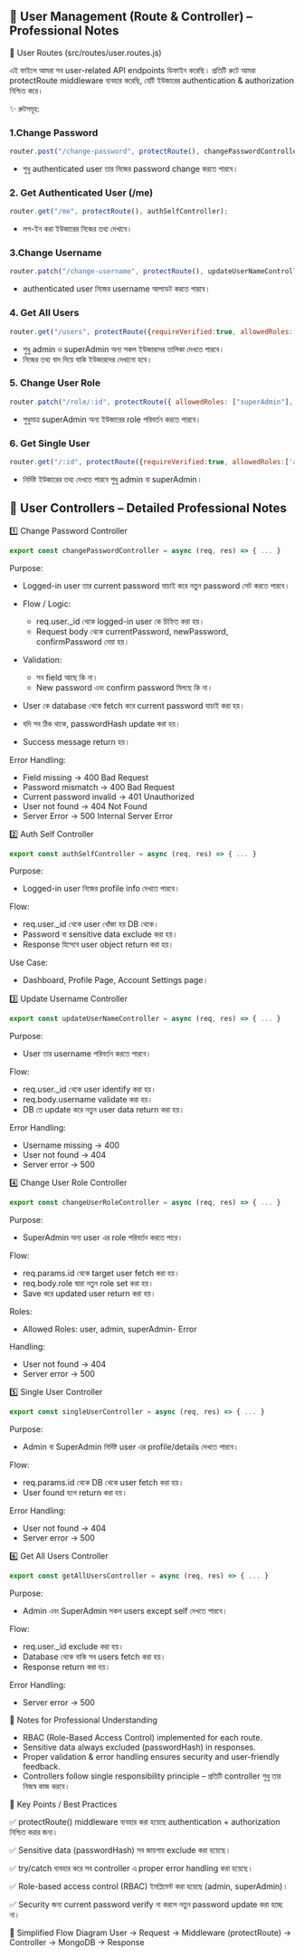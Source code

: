## 📘 User Management (Route & Controller) – Professional Notes
🔹 User Routes (src/routes/user.routes.js)

এই ফাইলে আমরা সব user-related API endpoints ডিফাইন করেছি। প্রতিটি রুটে আমরা protectRoute middleware ব্যবহার করেছি, যেটি ইউজারের authentication & authorization নিশ্চিত করে।

✨ রুটসমূহ:

### 1.Change Password
```js 
router.post("/change-password", protectRoute(), changePasswordController);
```
- শুধু authenticated user তার নিজের password change করতে পারবে।

### 2. Get Authenticated User (/me)
```js
router.get("/me", protectRoute(), authSelfController);
```
- লগ-ইন করা ইউজারের নিজের তথ্য দেখাবে।

### 3.Change Username
```js
router.patch("/change-username", protectRoute(), updateUserNameController);
```
- authenticated user নিজের username আপডেট করতে পারবে।

### 4. Get All Users
```js 
router.get("/users", protectRoute({requireVerified:true, allowedRoles:['admin','superAdmin']}), getAllUsersController);
```
- শুধু admin ও superAdmin অন্য সকল ইউজারদের তালিকা দেখতে পারবে।
- নিজের তথ্য বাদ দিয়ে বাকি ইউজারদের দেখানো হবে।

### 5. Change User Role
```js 
router.patch("/role/:id", protectRoute({ allowedRoles: ["superAdmin"], requireVerified: true }), changeUserRoleController);
```
- শুধুমাত্র superAdmin অন্য ইউজারের role পরিবর্তন করতে পারবে।

### 6. Get Single User

```js 
router.get("/:id", protectRoute({requireVerified:true, allowedRoles:['admin', 'superAdmin']}), singleUserController);
```
- নির্দিষ্ট ইউজারের তথ্য দেখতে পারবে শুধু admin বা superAdmin।

## 📘 User Controllers – Detailed Professional Notes

1️⃣ Change Password Controller

```js 
export const changePasswordController = async (req, res) => { ... }
```

Purpose:
- Logged-in user তার current password যাচাই করে নতুন password সেট করতে পারবে।
- Flow / Logic:
    - req.user._id থেকে logged-in user কে চিহ্নিত করা হয়।
    - Request body থেকে currentPassword, newPassword, confirmPassword নেয়া হয়।

- Validation:
    - সব field আছে কি না।
    - New password এবং confirm password মিলছে কি না।

- User কে database থেকে fetch করে current password যাচাই করা হয়।
- যদি সব ঠিক থাকে, passwordHash update করা হয়।
- Success message return হয়।

Error Handling:
- Field missing → 400 Bad Request
- Password mismatch → 400 Bad Request
- Current password invalid → 401 Unauthorized
- User not found → 404 Not Found
- Server Error → 500 Internal Server Error

2️⃣ Auth Self Controller
```js
export const authSelfController = async (req, res) => { ... }
```

Purpose:
- Logged-in user নিজের profile info দেখতে পারবে।

Flow:
- req.user._id থেকে user খোঁজা হয় DB থেকে।
- Password বা sensitive data exclude করা হয়।
- Response হিসেবে user object return করা হয়।

Use Case:
- Dashboard, Profile Page, Account Settings page।

3️⃣ Update Username Controller
```js 
export const updateUserNameController = async (req, res) => { ... }
```

Purpose:
- User তার username পরিবর্তন করতে পারবে।

Flow:
- req.user._id থেকে user identify করা হয়।
- req.body.username validate করা হয়।
- DB তে update করে নতুন user data return করা হয়।

Error Handling:
- Username missing → 400
- User not found → 404
- Server error → 500

4️⃣ Change User Role Controller
```js
export const changeUserRoleController = async (req, res) => { ... }
```

Purpose:
- SuperAdmin অন্য user এর role পরিবর্তন করতে পারে।

Flow:
- req.params.id থেকে target user fetch করা হয়।
- req.body.role দ্বারা নতুন role set করা হয়।
- Save করে updated user return করা হয়।

Roles:
- Allowed Roles: user, admin, superAdmin- Error 

Handling:
- User not found → 404
- Server error → 500

5️⃣ Single User Controller
```js 
export const singleUserController = async (req, res) => { ... }
```

Purpose:
- Admin বা SuperAdmin নির্দিষ্ট user এর profile/details দেখতে পারবে।

Flow:
- req.params.id থেকে DB থেকে user fetch করা হয়।
- User found হলে return করা হয়।

Error Handling:
- User not found → 404
- Server error → 500

6️⃣ Get All Users Controller
```js 
export const getAllUsersController = async (req, res) => { ... }
```

Purpose:
- Admin এবং SuperAdmin সকল users except self দেখতে পারবে।

Flow:
- req.user._id exclude করা হয়।
- Database থেকে বাকি সব users fetch করা হয়।
- Response return করা হয়।

Error Handling:
- Server error → 500

🔑 Notes for Professional Understanding
- RBAC (Role-Based Access Control) implemented for each route.
- Sensitive data always excluded (passwordHash) in responses.
- Proper validation & error handling ensures security and user-friendly feedback.
- Controllers follow single responsibility principle – প্রতিটি controller শুধু তার নিজস্ব কাজ করবে।


🔹 Key Points / Best Practices

✅ protectRoute() middleware ব্যবহার করা হয়েছে authentication + authorization নিশ্চিত করার জন্য।

✅ Sensitive data (passwordHash) সব জায়গায় exclude করা হয়েছে।

✅ try/catch ব্যবহার করে সব controller এ proper error handling করা হয়েছে।

✅ Role-based access control (RBAC) ইমপ্লিমেন্ট করা হয়েছে (admin, superAdmin)।

✅ Security জন্য current password verify না করলে নতুন password update করা হচ্ছে না।

📌 Simplified Flow Diagram
User → Request → Middleware (protectRoute) → Controller → MongoDB → Response